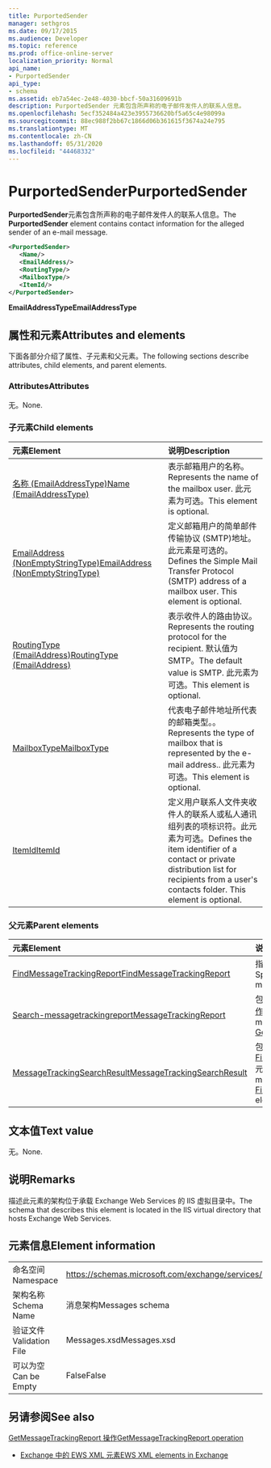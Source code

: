 ```yaml
---
title: PurportedSender
manager: sethgros
ms.date: 09/17/2015
ms.audience: Developer
ms.topic: reference
ms.prod: office-online-server
localization_priority: Normal
api_name:
- PurportedSender
api_type:
- schema
ms.assetid: eb7a54ec-2e48-4030-bbcf-50a31609691b
description: PurportedSender 元素包含所声称的电子邮件发件人的联系人信息。
ms.openlocfilehash: 5ecf352484a423e3955736620bf5a65c4e98099a
ms.sourcegitcommit: 88ec988f2bb67c1866d06b361615f3674a24e795
ms.translationtype: MT
ms.contentlocale: zh-CN
ms.lasthandoff: 05/31/2020
ms.locfileid: "44468332"
---
```

# <a name="purportedsender"></a><span data-ttu-id="33e01-103">PurportedSender</span><span class="sxs-lookup"><span data-stu-id="33e01-103">PurportedSender</span></span>

<span data-ttu-id="33e01-104">**PurportedSender**元素包含所声称的电子邮件发件人的联系人信息。</span><span class="sxs-lookup"><span data-stu-id="33e01-104">The **PurportedSender** element contains contact information for the alleged sender of an e-mail message.</span></span> 
  
```XML
<PurportedSender>
   <Name/>
   <EmailAddress/>
   <RoutingType/>
   <MailboxType/>
   <ItemId/>
</PurportedSender>
```

 <span data-ttu-id="33e01-105">**EmailAddressType**</span><span class="sxs-lookup"><span data-stu-id="33e01-105">**EmailAddressType**</span></span>
## <a name="attributes-and-elements"></a><span data-ttu-id="33e01-106">属性和元素</span><span class="sxs-lookup"><span data-stu-id="33e01-106">Attributes and elements</span></span>

<span data-ttu-id="33e01-107">下面各部分介绍了属性、子元素和父元素。</span><span class="sxs-lookup"><span data-stu-id="33e01-107">The following sections describe attributes, child elements, and parent elements.</span></span>
  
### <a name="attributes"></a><span data-ttu-id="33e01-108">Attributes</span><span class="sxs-lookup"><span data-stu-id="33e01-108">Attributes</span></span>

<span data-ttu-id="33e01-109">无。</span><span class="sxs-lookup"><span data-stu-id="33e01-109">None.</span></span>
  
### <a name="child-elements"></a><span data-ttu-id="33e01-110">子元素</span><span class="sxs-lookup"><span data-stu-id="33e01-110">Child elements</span></span>

|<span data-ttu-id="33e01-111">**元素**</span><span class="sxs-lookup"><span data-stu-id="33e01-111">**Element**</span></span>|<span data-ttu-id="33e01-112">**说明**</span><span class="sxs-lookup"><span data-stu-id="33e01-112">**Description**</span></span>|
|:-----|:-----|
|[<span data-ttu-id="33e01-113">名称 (EmailAddressType)</span><span class="sxs-lookup"><span data-stu-id="33e01-113">Name (EmailAddressType)</span></span>](name-emailaddresstype.md) <br/> |<span data-ttu-id="33e01-114">表示邮箱用户的名称。</span><span class="sxs-lookup"><span data-stu-id="33e01-114">Represents the name of the mailbox user.</span></span> <span data-ttu-id="33e01-115">此元素为可选。</span><span class="sxs-lookup"><span data-stu-id="33e01-115">This element is optional.</span></span>  <br/> |
|[<span data-ttu-id="33e01-116">EmailAddress (NonEmptyStringType)</span><span class="sxs-lookup"><span data-stu-id="33e01-116">EmailAddress (NonEmptyStringType)</span></span>](emailaddress-nonemptystringtype.md) <br/> |<span data-ttu-id="33e01-p102">定义邮箱用户的简单邮件传输协议 (SMTP)地址。此元素是可选的。</span><span class="sxs-lookup"><span data-stu-id="33e01-p102">Defines the Simple Mail Transfer Protocol (SMTP) address of a mailbox user. This element is optional.</span></span>  <br/> |
|[<span data-ttu-id="33e01-119">RoutingType (EmailAddress)</span><span class="sxs-lookup"><span data-stu-id="33e01-119">RoutingType (EmailAddress)</span></span>](routingtype-emailaddress.md) <br/> |<span data-ttu-id="33e01-120">表示收件人的路由协议。</span><span class="sxs-lookup"><span data-stu-id="33e01-120">Represents the routing protocol for the recipient.</span></span> <span data-ttu-id="33e01-121">默认值为 SMTP。</span><span class="sxs-lookup"><span data-stu-id="33e01-121">The default value is SMTP.</span></span> <span data-ttu-id="33e01-122">此元素为可选。</span><span class="sxs-lookup"><span data-stu-id="33e01-122">This element is optional.</span></span>  <br/> |
|[<span data-ttu-id="33e01-123">MailboxType</span><span class="sxs-lookup"><span data-stu-id="33e01-123">MailboxType</span></span>](mailboxtype.md) <br/> |<span data-ttu-id="33e01-124">代表电子邮件地址所代表的邮箱类型。。</span><span class="sxs-lookup"><span data-stu-id="33e01-124">Represents the type of mailbox that is represented by the e-mail address..</span></span> <span data-ttu-id="33e01-125">此元素为可选。</span><span class="sxs-lookup"><span data-stu-id="33e01-125">This element is optional.</span></span>  <br/> |
|[<span data-ttu-id="33e01-126">ItemId</span><span class="sxs-lookup"><span data-stu-id="33e01-126">ItemId</span></span>](itemid.md) <br/> |<span data-ttu-id="33e01-p105">定义用户联系人文件夹收件人的联系人或私人通讯组列表的项标识符。此元素为可选。</span><span class="sxs-lookup"><span data-stu-id="33e01-p105">Defines the item identifier of a contact or private distribution list for recipients from a user's contacts folder. This element is optional.</span></span>  <br/> |
   
### <a name="parent-elements"></a><span data-ttu-id="33e01-129">父元素</span><span class="sxs-lookup"><span data-stu-id="33e01-129">Parent elements</span></span>

|<span data-ttu-id="33e01-130">**元素**</span><span class="sxs-lookup"><span data-stu-id="33e01-130">**Element**</span></span>|<span data-ttu-id="33e01-131">**说明**</span><span class="sxs-lookup"><span data-stu-id="33e01-131">**Description**</span></span>|
|:-----|:-----|
|[<span data-ttu-id="33e01-132">FindMessageTrackingReport</span><span class="sxs-lookup"><span data-stu-id="33e01-132">FindMessageTrackingReport</span></span>](findmessagetrackingreport.md) <br/> |<span data-ttu-id="33e01-133">指定要查找的邮件类型的条件。</span><span class="sxs-lookup"><span data-stu-id="33e01-133">Specifies criteria for the types of messages to find.</span></span>  <br/> |
|[<span data-ttu-id="33e01-134">Search-messagetrackingreport</span><span class="sxs-lookup"><span data-stu-id="33e01-134">MessageTrackingReport</span></span>](messagetrackingreport.md) <br/> |<span data-ttu-id="33e01-135">包含在[GetMessageTrackingReport 操作](getmessagetrackingreport-operation.md)中返回一条消息。</span><span class="sxs-lookup"><span data-stu-id="33e01-135">Contains a single message that is returned in a [GetMessageTrackingReport operation](getmessagetrackingreport-operation.md).</span></span>  <br/> |
|[<span data-ttu-id="33e01-136">MessageTrackingSearchResult</span><span class="sxs-lookup"><span data-stu-id="33e01-136">MessageTrackingSearchResult</span></span>](messagetrackingsearchresult.md) <br/> |<span data-ttu-id="33e01-137">包含[FindMessageTrackingReportResponse](findmessagetrackingreportresponse.md)元素的单个邮件结果。</span><span class="sxs-lookup"><span data-stu-id="33e01-137">Contains a single message result for a [FindMessageTrackingReportResponse](findmessagetrackingreportresponse.md) element.</span></span>  <br/> |
   
## <a name="text-value"></a><span data-ttu-id="33e01-138">文本值</span><span class="sxs-lookup"><span data-stu-id="33e01-138">Text value</span></span>

<span data-ttu-id="33e01-139">无。</span><span class="sxs-lookup"><span data-stu-id="33e01-139">None.</span></span>
  
## <a name="remarks"></a><span data-ttu-id="33e01-140">说明</span><span class="sxs-lookup"><span data-stu-id="33e01-140">Remarks</span></span>

<span data-ttu-id="33e01-141">描述此元素的架构位于承载 Exchange Web Services 的 IIS 虚拟目录中。</span><span class="sxs-lookup"><span data-stu-id="33e01-141">The schema that describes this element is located in the IIS virtual directory that hosts Exchange Web Services.</span></span>
  
## <a name="element-information"></a><span data-ttu-id="33e01-142">元素信息</span><span class="sxs-lookup"><span data-stu-id="33e01-142">Element information</span></span>

|||
|:-----|:-----|
|<span data-ttu-id="33e01-143">命名空间</span><span class="sxs-lookup"><span data-stu-id="33e01-143">Namespace</span></span>  <br/> |https://schemas.microsoft.com/exchange/services/2006/messages  <br/> |
|<span data-ttu-id="33e01-144">架构名称</span><span class="sxs-lookup"><span data-stu-id="33e01-144">Schema Name</span></span>  <br/> |<span data-ttu-id="33e01-145">消息架构</span><span class="sxs-lookup"><span data-stu-id="33e01-145">Messages schema</span></span>  <br/> |
|<span data-ttu-id="33e01-146">验证文件</span><span class="sxs-lookup"><span data-stu-id="33e01-146">Validation File</span></span>  <br/> |<span data-ttu-id="33e01-147">Messages.xsd</span><span class="sxs-lookup"><span data-stu-id="33e01-147">Messages.xsd</span></span>  <br/> |
|<span data-ttu-id="33e01-148">可以为空</span><span class="sxs-lookup"><span data-stu-id="33e01-148">Can be Empty</span></span>  <br/> |<span data-ttu-id="33e01-149">False</span><span class="sxs-lookup"><span data-stu-id="33e01-149">False</span></span>  <br/> |
   
## <a name="see-also"></a><span data-ttu-id="33e01-150">另请参阅</span><span class="sxs-lookup"><span data-stu-id="33e01-150">See also</span></span>



[<span data-ttu-id="33e01-151">GetMessageTrackingReport 操作</span><span class="sxs-lookup"><span data-stu-id="33e01-151">GetMessageTrackingReport operation</span></span>](getmessagetrackingreport-operation.md)


- [<span data-ttu-id="33e01-152">Exchange 中的 EWS XML 元素</span><span class="sxs-lookup"><span data-stu-id="33e01-152">EWS XML elements in Exchange</span></span>](ews-xml-elements-in-exchange.md)

